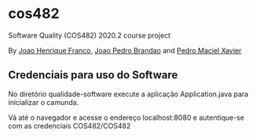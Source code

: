 # cos482
Software Quality (COS482) 2020.2 course project


By [Joao Henrique Franco](https://github.com/joaohenrifranco), [Joao Pedro Brandao](https://github.com/jpbrs/) and [Pedro Maciel Xavier](https://github.com/pedromxavier)

## Credenciais para uso do Software 

No diretório qualidade-software execute a aplicação Application.java para inicializar o camunda.

Vá até o navegador e acesse o endereço localhost:8080 e autentique-se com as credenciais COS482/COS482
